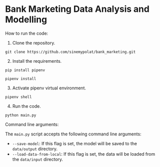 # Bank Marketing Data Analysis and Modelling

How to run the code:
1. Clone the repository.

```git clone https://github.com/sinemypolat/bank_marketing.git```

2. Install the requirements.

```pip install pipenv```

```pipenv install```

3. Activate pipenv virtual environment.

```pipenv shell```

4. Run the code.

```python main.py```

Command line arguments:

The `main.py` script accepts the following command line arguments:
- `--save-model`: If this flag is set, the model will be saved to the `data/output` directory.
- `--load-data-from-local`: If this flag is set, the data will be loaded from the `data/input` directory.

